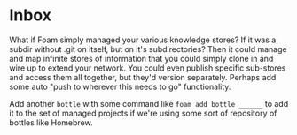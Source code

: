 # Inbox

What if Foam simply managed your various knowledge stores? If it was a subdir without .git on itself, but on it's subdirectories? Then it could manage and map infinite stores of information that you could simply clone in and wire up to extend your network. You could even publish specific sub-stores and access them all together, but they'd version separately. Perhaps add some auto "push to wherever this needs to go" functionality.

Add another `bottle` with some command like `foam add bottle ______` to add it to the set of managed projects if we're using some sort of repository of bottles like Homebrew.